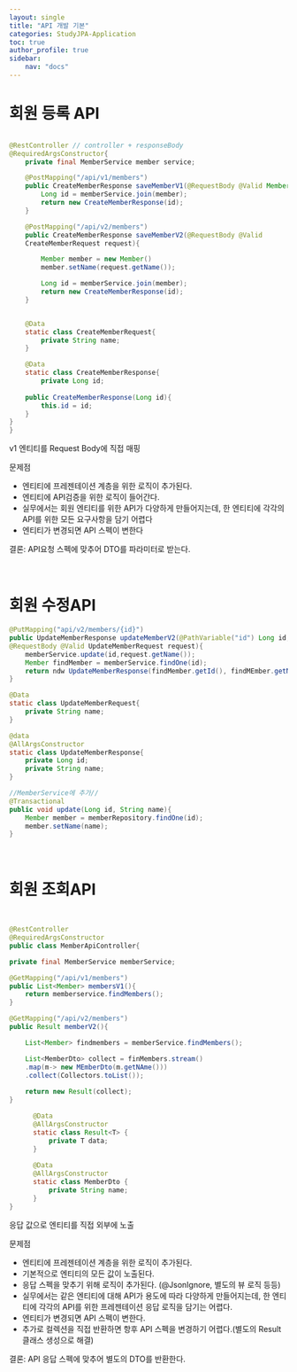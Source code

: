 ```yaml
---
layout: single
title: "API 개발 기본"
categories: StudyJPA-Application
toc: true
author_profile: true
sidebar:
    nav: "docs"
---
```


# 회원 등록 API
````java

@RestController // controller + responseBody
@RequiredArgsConstructor{
    private final MemberService member service;

    @PostMapping("/api/v1/members")
    public CreateMemberResponse saveMemberV1(@RequestBody @Valid Member member){
        Long id = memberService.join(member);
        return new CreateMemberResponse(id);
    }

    @PostMapping("/api/v2/members")
    public CreateMemberResponse saveMemberV2(@RequestBody @Valid
    CreateMemberRequest request){

        Member member = new Member()
        member.setName(request.getName());

        Long id = memberService.join(member);
        return new CreateMemberResponse(id);
    }


    @Data
    static class CreateMemberRequest{
        private String name;
    }

    @Data
    static class CreateMemberResponse{
        private Long id;
    
    public CreateMemberResponse(Long id){
        this.id = id;
    }
}
}
````

v1 엔티티를 Request Body에 직접 매핑

문제점
- 엔티티에 프레젠테이션 계층을 위한 로직이 추가된다.
- 엔티티에 API검증을 위한 로직이 들어간다.
- 실무에서는 회원 엔티티를 위한 API가 다양하게 만들어지는데, 한 엔티티에 각각의 API를 위한 모든 요구사항을 담기 어렵다
- 엔티티가 변경되면 API 스펙이 변한다

결론: API요청 스펙에 맞추어 DTO를 파라미터로 받는다.

<br>

# 회원 수정API

````java
@PutMapping("api/v2/members/{id}")
public UpdateMemberResponse updateMemberV2(@PathVariable("id") Long id,
@RequestBody @Valid UpdateMemberRequest request){
    memberService.update(id,request.getName());
    Member findMember = memberService.findOne(id);
    return ndw UpdateMemberResponse(findMember.getId(), findMEmber.getName());
}

@Data
static class UpdateMemberRequest{
    private String name;
}

@data
@AllArgsConstructor
static class UpdateMemberResponse{
    private Long id;
    private String name;
}

//MemberService에 추가//
@Transactional
public void update(Long id, String name){
    Member member = memberRepository.findOne(id);
    member.setName(name);
}
````

<br>

# 회원 조회API
````java


@RestController
@RequiredArgsConstructor
public class MemberApiController{

private final MemberService memberService;

@GetMapping("/api/v1/members")
public List<Member> membersV1(){
    return memberservice.findMembers();
}

@GetMapping("/api/v2/members")
public Result memberV2(){

    List<Member> findmembers = memberService.findMembers();

    List<MemberDto> collect = finMembers.stream()
    .map(m-> new MEmberDto(m.getNAme()))
    .collect(Collectors.toList());
    
    return new Result(collect);
}

      @Data
      @AllArgsConstructor
      static class Result<T> {
          private T data;
      }
      
      @Data
      @AllArgsConstructor
      static class MemberDto {
          private String name;
      }
}
````

응답 값으로 엔티티를 직접 외부에 노출

문제점
- 엔티티에 프레젠테이션 계층을 위한 로직이 추가된다.
- 기본적으로 엔티티의 모든 값이 노출된다.
- 응답 스펙을 맞추기 위해 로직이 추가된다. (@JsonIgnore, 별도의 뷰 로직 등등)
- 실무에서는 같은 엔티티에 대해 API가 용도에 따라 다양하게 만들어지는데, 한 엔티티에 각각의 API를 위한 프레젠테이션 응답 로직을 담기는 어렵다.
- 엔티티가 변경되면 API 스펙이 변한다.
- 추가로 컬렉션을 직접 반환하면 항후 API 스펙을 변경하기 어렵다.(별도의 Result 클래스 생성으로 해결)

결론: API 응답 스펙에 맞추어 별도의 DTO를 반환한다.